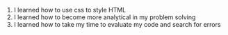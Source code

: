 1. I learned how to use css to style HTML
2. I learned how to become more analytical in my problem solving
3. I learned how to take my time to evaluate my code and search for errors
